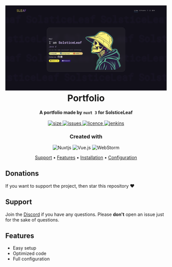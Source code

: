 <h1 align="center">
  <img src="https://raw.githubusercontent.com/SolsticeLeaf/portfolio/master/.github/images/home.png"  alt=""/>
  <br>Portfolio<br>
</h1>

<p align="center">
  <b>A portfolio made by <code>nuxt 3</code> for SolsticeLeaf</b><br><br>

  <a href="https://github.com/SolsticeLeaf/portfolio">
    <img src="https://img.shields.io/github/repo-size/SolsticeLeaf/portfolio?style=flat-square" alt="size"> 
  </a>
  <a href="https://github.com/SolsticeLeaf/portfolio/issues">
    <img src="https://img.shields.io/github/issues/SolsticeLeaf/portfolio?style=flat-square" alt="issues"> 
  </a>
  <a href="https://github.com/SolsticeLeaf/portfolio/blob/master/LICENSE">
    <img src="https://img.shields.io/github/license/SolsticeLeaf/portfolio?style=flat-square" alt="licence"> 
  </a>
  <a href="https://jenkins.kiinse.dev/job/Portfolio/">
    <img src="https://jenkins.kiinse.dev/job/Portfolio/badge/icon?style=flat-square" alt="jenkins">
  </a>
<br>
</p>

<h3 align="center">
  Created with
</h3>

<center>

![Nuxtjs](https://img.shields.io/badge/Nuxt-002E3B?style=for-the-badge&logo=nuxtdotjs&logoColor=#00DC82)
![Vue.js](https://img.shields.io/badge/vuejs-%2335495e.svg?style=for-the-badge&logo=vuedotjs&logoColor=%234FC08D)
![WebStorm](https://img.shields.io/badge/webstorm-143?style=for-the-badge&logo=webstorm&logoColor=white&color=black)

</center>

<p align="center">
<a href="#support">Support</a> •
<a href="#features">Features</a> •
<a href="#download">Installation</a> •
<a href="#usage">Configuration</a>
</p>

## Donations

If you want to support the project, then
star this repository ♥

## Support

Join the [Discord](https://discord.gg/ec7y5NY82b) if you have any questions.
Please **don't** open an issue just for the sake of questions.

## Features

- Easy setup
- Optimized code
- Full configuration
